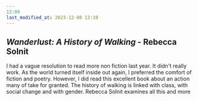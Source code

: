 ```yaml
---
12:09
last_modified_at: 2023-12-08 12:10
---
```


## *Wanderlust: A History of Walking* - Rebecca Solnit

I had a vague resolution to read more non fiction last year. It didn't really work. As the world turned itself inside out again, I preferred the comfort of fiction and poetry. However, I did read this excellent book about an action many of take for granted. The history of walking is linked with class, with social change and with gender. Rebecca Solnit examines all this and more
